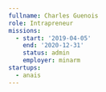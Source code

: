 ```yaml
---
fullname: Charles Guenois
role: Intrapreneur
missions:
  - start: '2019-04-05'
    end: '2020-12-31'
    status: admin
    employer: minarm
startups:
  - anais
---
```

